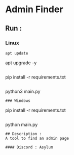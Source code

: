 # Admin Finder
## Run : 
### Linux
```
apt update
```
apt upgrade -y
```
```
pip install -r requirements.txt
```
```
python3 main.py
```
### Windows
```
pip install -r requirements.txt
```
```
python main.py
```
## Description :
A tool to find an admin page 

#### Discord : Asylum
